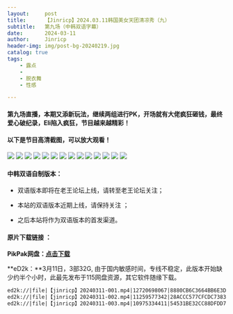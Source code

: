 ```yaml
---
layout:     post
title:      【Jinricp】2024.03.11韩国美女天团清凉秀（九）
subtitle:   第九场（中韩双语字幕）
date:       2024-03-11
author:     Jinricp
header-img: img/post-bg-20240219.jpg
catalog: true
tags:
    - 露点
    - 
    - 脱衣舞
    - 性感

---
```


#### 第九场直播，本期又添新玩法，继续两组进行PK，开场就有大佬疯狂砸钱，最终爱心破纪录，Eli陷入疯狂，节目越来越精彩！

#### 以下是节目高清截图，可以放大观看！

![](https://www.imgccc.com/2024/03/13/7a6f45c55d970.jpg)
![](https://www.imgccc.com/2024/03/13/2224f25b15e46.jpg)
![](https://www.imgccc.com/2024/03/13/8a2a76251d7c8.jpg)
![](https://www.imgccc.com/2024/03/13/9660b95509aaa.gif)
![](https://www.imgccc.com/2024/03/13/02da5a9c6e6c8.gif)
![](https://www.imgccc.com/2024/03/13/e29d69dbb763c.gif)
![](https://www.imgccc.com/2024/03/13/ce13058fcef73.gif)
![](https://www.imgccc.com/2024/03/13/b6ee42b2436c8.gif)
![](https://www.imgccc.com/2024/03/13/d7d5ef55b8a4e.gif)
![](https://www.imgccc.com/2024/03/13/c45353344daa2.gif)
![](https://www.imgccc.com/2024/03/13/62e2723b20c78.gif)
![](https://www.imgccc.com/2024/03/13/f441dd35cb74f.gif)
![](https://www.imgccc.com/2024/03/13/94bdf92bd4fc9.gif)
![](https://www.imgccc.com/2024/03/13/2812c5e1f7b94.gif)

#### 中韩双语自制版本：

+ 双语版本即将在老王论坛上线，请转至老王论坛关注；

+ 本站的双语版本近期上线，请保持关注 ；

+ 之后本站将作为双语版本的首发渠道。

  

#### 原片下载链接 ：
**PikPak网盘：[点击下载](https://mypikpak.com/s/VNspxWF7ok4C6Git-JQ71_Eyo1)**

**eD2k：**3月11日，3部32G, 由于国内敏感时间，专线不稳定，此版本开始缺少约半个小时，此最先发布于115网盘资源，其它软件随缘下载。

```txt
ed2k://|file|【jinricp】20240311-001.mp4|12720698067|8880CB6C3664BB6E3DB5FF441C44470F|/  
ed2k://|file|【jinricp】20240311-002.mp4|11259577342|28ACCC577CFCDC7383F33F1E6472AA2A|/  
ed2k://|file|【jinricp】20240311-003.mp4|10975334411|54531BE32CC88DFDD7FD013A9F3C8AF3|/
```

